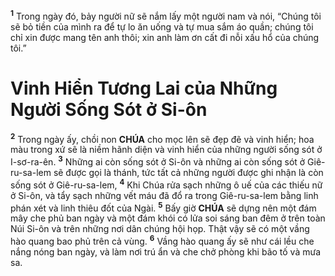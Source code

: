 <sup><b>1</b></sup> Trong ngày đó, bảy người nữ sẽ nắm lấy một người nam và nói, “Chúng tôi sẽ bỏ tiền của mình ra để tự lo ăn uống và tự mua sắm áo quần; chúng tôi chỉ xin được mang tên anh thôi; xin anh làm ơn cất đi nỗi xấu hổ của chúng tôi.”

# Vinh Hiển Tương Lai của Những Người Sống Sót ở Si-ôn

<sup><b>2</b></sup> Trong ngày ấy, chồi non **CHÚA** cho mọc lên sẽ đẹp đẽ và vinh hiển; hoa màu trong xứ sẽ là niềm hãnh diện và vinh hiển của những người sống sót ở I-sơ-ra-ên. <sup><b>3</b></sup> Những ai còn sống sót ở Si-ôn và những ai còn sống sót ở Giê-ru-sa-lem sẽ được gọi là thánh, tức tất cả những người được ghi nhận là còn sống sót ở Giê-ru-sa-lem, <sup><b>4</b></sup> Khi Chúa rửa sạch những ô uế của các thiếu nữ ở Si-ôn, và tẩy sạch những vết máu đã đổ ra trong Giê-ru-sa-lem bằng linh phán xét và linh thiêu đốt của Ngài. <sup><b>5</b></sup> Bấy giờ **CHÚA** sẽ dựng nên một đám mây che phủ ban ngày và một đám khói có lửa soi sáng ban đêm ở trên toàn Núi Si-ôn và trên những nơi dân chúng hội họp. Thật vậy sẽ có một vầng hào quang bao phủ trên cả vùng. <sup><b>6</b></sup> Vầng hào quang ấy sẽ như cái lều che nắng nóng ban ngày, và làm nơi trú ẩn và che chở phòng khi bão tố và mưa sa.

